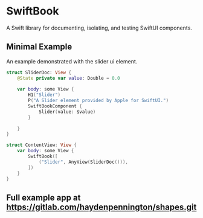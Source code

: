 # SwiftBook

A Swift library for documenting, isolating, and testing SwiftUI components.

## Minimal Example
An example demonstrated with the slider ui element.


```swift
struct SliderDoc: View {
    @State private var value: Double = 0.0
    
    var body: some View {
        H1("Slider")
        P("A Slider element provided by Apple for SwiftUI.")
        SwiftBookComponent {
            Slider(value: $value)
        }
        
    }
}

struct ContentView: View {
    var body: some View {
        SwiftBook([
            ("Slider", AnyView(SliderDoc())),
        ])
    }
}


```


## Full example app at https://gitlab.com/haydenpennington/shapes.git
